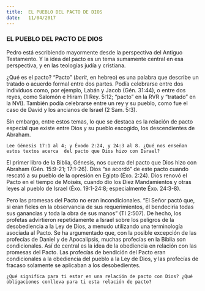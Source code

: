 ```yaml
---
title:  EL PUEBLO DEL PACTO DE DIOS
date:   11/04/2017
---
```


### EL PUEBLO DEL PACTO DE DIOS

Pedro está escribiendo mayormente desde la perspectiva del Antiguo Testamento. Y la idea del pacto es un tema  sumamente central en esa perspectiva, y en las teologías judía y cristiana. 

¿Qué es el pacto?
“Pacto” (*berit*, en hebreo) es una palabra que describe un tratado o acuerdo formal entre dos partes. Podía  celebrarse entre dos individuos como, por ejemplo, Labán y Jacob (Gén. 31:44), o entre dos reyes, como Salomón e  Hiram (1 Rey. 5:12; “pacto” en la RVR y “tratado” en la NVI). También podía celebrarse entre un rey y su pueblo,   como fue el caso de David y los ancianos de Israel (2 Sam. 5:3). 

Sin embargo, entre estos temas, lo que se destaca es la relación de pacto especial que existe entre Dios y su  pueblo escogido, los descendientes de Abraham. 

`Lee Génesis 17:1 al 4; y Éxodo 2:24, y 24:3 al 8. ¿Qué nos enseñan estos textos acerca  del pacto que Dios hizo con Israel?`

El primer libro de la Biblia, Génesis, nos cuenta del pacto que Dios hizo con Abraham (Gén. 15:9-21; 17:1-26). Dios  “se acordó” de este pacto cuando rescató a su pueblo de la opresión en Egipto (Éxo. 2:24). Dios renovó el Pacto en  el tiempo de Moisés, cuando dio los Diez Mandamientos y otras leyes al pueblo de Israel (Éxo. 19:1-24:8;  especialmente Éxo. 24:3-8).

Pero las promesas del Pacto no eran incondicionales. “El Señor pactó que, si eran fieles en la observancia de sus  requerimientos, él bendeciría todas sus ganancias y toda la obra de sus manos” (TI 2:507). De hecho, los profetas  advirtieron repetidamente a Israel sobre los peligros de la desobediencia a la Ley de Dios, a menudo utilizando  una terminología asociada al Pacto. Se ha argumentado que, con la posible excepción de las profecías de Daniel y  de Apocalipsis, muchas profecías en la Biblia son condicionales. Así de central es la idea de la obediencia en  relación con las promesas del Pacto. Las profecías de bendición del Pacto eran condicionales a la obediencia del  pueblo a la Ley de Dios, y las profecías de fracaso solamente se aplicaban a los desobedientes. 

`¿Qué significa para ti estar en una relación de pacto con Dios? ¿Qué obligaciones conlleva para ti esta relación de pacto?`